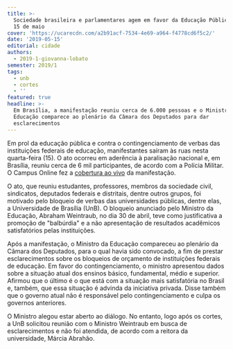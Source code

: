 ```yaml
---
title: >-
  Sociedade brasileira e parlamentares agem em favor da Educação Pública neste
  15 de maio
cover: 'https://ucarecdn.com/a2b91acf-7534-4e69-a964-f4778cd6f5c2/'
date: '2019-05-15'
editorial: cidade
authors:
  - 2019-1-giovanna-lobato
semester: 2019/1
tags:
  - unb
  - cortes
  - ''
featured: true
headline: >-
  Em Brasília, a manifestação reuniu cerca de 6.000 pessoas e o Ministro da
  Educação comparece ao plenário da Câmara dos Deputados para dar
  esclarecimentos
---
```

Em prol da educação pública e contra o contingenciamento de verbas das instituições federais de educação, manifestantes saíram às ruas nesta quarta-feira (15). O ato ocorreu em aderência à paralisação nacional e, em Brasília, reuniu cerca de 6 mil participantes, de acordo com a Polícia Militar. O Campus Online fez a [cobertura ao vivo](https://twitter.com/campusitounb/status/1128648472821993472) da manifestação.

O ato, que reuniu estudantes, professores, membros da sociedade civil, sindicatos, deputados federais e distritais, dentre outros grupos, foi motivado pelo bloqueio de verbas das universidades públicas, dentre elas, a Universidade de Brasília (UnB). O bloqueio anunciado pelo Ministro da Educação, Abraham Weintraub, no dia 30 de abril, teve como justificativa a promoção de "balbúrdia" e a não apresentação de resultados acadêmicos satisfatórios pelas instituições.

Após a manifestação, o Ministro da Educação compareceu ao plenário da Câmara dos Deputados, para o qual havia sido convocado, a fim de prestar esclarecimentos sobre os bloqueios de orçamento de instituições federais de educação. Em favor do contingenciamento, o ministro apresentou dados sobre a situação atual dos ensinos básico, fundamental, médio e superior. Afirmou que o último é o que está com a situação mais satisfatória no Brasil e, também, que essa situação é advinda da iniciativa privada. Disse também que o governo atual não é responsável pelo contingenciamento e culpa os governos anteriores. 

O Ministro alegou estar aberto ao diálogo. No entanto, logo após os cortes, a UnB solicitou reunião com o Ministro Weintraub em busca de esclarecimentos e não foi atendida, de acordo com a reitora da universidade, Márcia Abrahão.
